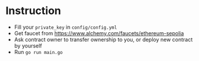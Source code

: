 # Instruction

- Fill your `private_key` in `config/config.yml`
- Get faucet from https://www.alchemy.com/faucets/ethereum-sepolia
- Ask contract owner to transfer ownership to you, or deploy new contract by yourself
- Run `go run main.go`